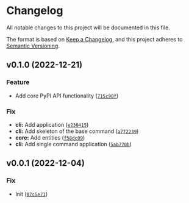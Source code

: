 # Changelog

All notable changes to this project will be documented in this file.

The format is based on [Keep a Changelog](https://keepachangelog.com/en/1.0.0), and this project adheres
to [Semantic Versioning](https://semver.org/spec/v2.0.0.html).

<!--next-version-placeholder-->

## v0.1.0 (2022-12-21)
### Feature
* Add core PyPI API functionality ([`715c98f`](https://github.com/volopivoshenko/pip-jump-to/commit/715c98f176a507b1bb36d9fe3d947557b888a1e2))

### Fix
* **cli:** Add application ([`e230415`](https://github.com/volopivoshenko/pip-jump-to/commit/e230415a817c45af3236e76ea15435468e1b90e7))
* **cli:** Add skeleton of the base command ([`a772239`](https://github.com/volopivoshenko/pip-jump-to/commit/a7722397042818295c36fbf79a356ee150088fa2))
* **core:** Add entities ([`f58dc09`](https://github.com/volopivoshenko/pip-jump-to/commit/f58dc094ea33b9890c944d8097e1f9a0b02b5110))
* **cli:** Add single command application ([`5ab770b`](https://github.com/volopivoshenko/pip-jump-to/commit/5ab770ba6b54cfc22a600e209e5160b7c23fa69a))

## v0.0.1 (2022-12-04)

### Fix

- Init ([`87c5e71`](https://github.com/volopivoshenko/pip-jump-to/commit/87c5e71be2c57d656e246717ddbd39b499b36db6))
